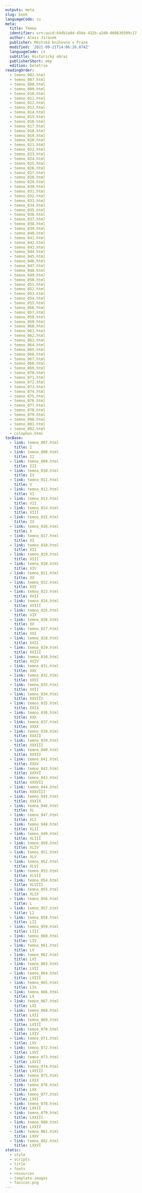```yaml
---
outputs: meta
slug: book
languageCode: cs
meta:
  title: Temno
  identifier: urn:uuid:64db3a8d-456e-432b-a2d0-060b39399c17
  author: Alois Jirásek
  publisher: Městská knihovna v Praze
  modified: '2021-09-21T14:06:26.874Z'
  languageCode: cs
  subtitle: Historický obraz
  publisherShort: mkp
  edition: beletrie
readingOrder:
  - temno_002.html
  - temno_007.html
  - temno_008.html
  - temno_009.html
  - temno_010.html
  - temno_011.html
  - temno_012.html
  - temno_013.html
  - temno_014.html
  - temno_015.html
  - temno_016.html
  - temno_017.html
  - temno_018.html
  - temno_019.html
  - temno_020.html
  - temno_021.html
  - temno_022.html
  - temno_023.html
  - temno_024.html
  - temno_025.html
  - temno_026.html
  - temno_027.html
  - temno_028.html
  - temno_029.html
  - temno_030.html
  - temno_031.html
  - temno_032.html
  - temno_033.html
  - temno_034.html
  - temno_035.html
  - temno_036.html
  - temno_037.html
  - temno_038.html
  - temno_039.html
  - temno_040.html
  - temno_041.html
  - temno_042.html
  - temno_043.html
  - temno_044.html
  - temno_045.html
  - temno_046.html
  - temno_047.html
  - temno_048.html
  - temno_049.html
  - temno_050.html
  - temno_051.html
  - temno_052.html
  - temno_053.html
  - temno_054.html
  - temno_055.html
  - temno_056.html
  - temno_057.html
  - temno_058.html
  - temno_059.html
  - temno_060.html
  - temno_061.html
  - temno_062.html
  - temno_063.html
  - temno_064.html
  - temno_065.html
  - temno_066.html
  - temno_067.html
  - temno_068.html
  - temno_069.html
  - temno_070.html
  - temno_071.html
  - temno_072.html
  - temno_073.html
  - temno_074.html
  - temno_075.html
  - temno_076.html
  - temno_077.html
  - temno_078.html
  - temno_079.html
  - temno_080.html
  - temno_081.html
  - temno_082.html
  - colophon.html
tocBase:
  - link: temno_007.html
    title: I
  - link: temno_008.html
    title: II
  - link: temno_009.html
    title: III
  - link: temno_010.html
    title: IV
  - link: temno_011.html
    title: V
  - link: temno_012.html
    title: VI
  - link: temno_013.html
    title: VII
  - link: temno_014.html
    title: VIII
  - link: temno_015.html
    title: IX
  - link: temno_016.html
    title: X
  - link: temno_017.html
    title: XI
  - link: temno_018.html
    title: XII
  - link: temno_019.html
    title: XIII
  - link: temno_020.html
    title: XIV
  - link: temno_021.html
    title: XV
  - link: temno_022.html
    title: XVI
  - link: temno_023.html
    title: XVII
  - link: temno_024.html
    title: XVIII
  - link: temno_025.html
    title: XIX
  - link: temno_026.html
    title: XX
  - link: temno_027.html
    title: XXI
  - link: temno_028.html
    title: XXII
  - link: temno_029.html
    title: XXIII
  - link: temno_030.html
    title: XXIV
  - link: temno_031.html
    title: XXV
  - link: temno_032.html
    title: XXVI
  - link: temno_033.html
    title: XVII
  - link: temno_034.html
    title: XXVIII
  - link: temno_035.html
    title: XXIX
  - link: temno_036.html
    title: XXX
  - link: temno_037.html
    title: XXXI
  - link: temno_038.html
    title: XXXII
  - link: temno_039.html
    title: XXXIII
  - link: temno_040.html
    title: XXXIV
  - link: temno_041.html
    title: XXXV
  - link: temno_042.html
    title: XXXVI
  - link: temno_043.html
    title: XXXVII
  - link: temno_044.html
    title: XXXVIII
  - link: temno_045.html
    title: XXXIX
  - link: temno_046.html
    title: XL
  - link: temno_047.html
    title: XLI
  - link: temno_048.html
    title: XLII
  - link: temno_049.html
    title: XLIII
  - link: temno_050.html
    title: XLIV
  - link: temno_051.html
    title: XLV
  - link: temno_052.html
    title: XLVI
  - link: temno_053.html
    title: XLVII
  - link: temno_054.html
    title: XLVIII
  - link: temno_055.html
    title: XLIX
  - link: temno_056.html
    title: L
  - link: temno_057.html
    title: LI
  - link: temno_058.html
    title: LII
  - link: temno_059.html
    title: LIII
  - link: temno_060.html
    title: LIV
  - link: temno_061.html
    title: LV
  - link: temno_062.html
    title: LVI
  - link: temno_063.html
    title: LVII
  - link: temno_064.html
    title: LVIII
  - link: temno_065.html
    title: LIX
  - link: temno_066.html
    title: LX
  - link: temno_067.html
    title: LXI
  - link: temno_068.html
    title: LXII
  - link: temno_069.html
    title: LXIII
  - link: temno_070.html
    title: LXIV
  - link: temno_071.html
    title: LXV
  - link: temno_072.html
    title: LXVI
  - link: temno_073.html
    title: LXVII
  - link: temno_074.html
    title: LXVIII
  - link: temno_075.html
    title: LXIX
  - link: temno_076.html
    title: LXX
  - link: temno_077.html
    title: LXXI
  - link: temno_078.html
    title: LXXII
  - link: temno_079.html
    title: LXXIII
  - link: temno_080.html
    title: LXXIV
  - link: temno_081.html
    title: LXXV
  - link: temno_082.html
    title: LXXVI
static:
  - style
  - scripts
  - title
  - fonts
  - resources
  - template-images
  - favicon.png
---
```

